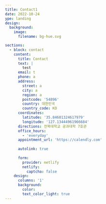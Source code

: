 ```yaml
---
title: Contact1
date: 2022-10-24
ype: landing
design:
  background:
    image:
      filename: bg-hue.svg

sections:
  - block: contact
    content:
      title: Contact
      text: |
        test
      email: t
      phone: a
      address:
        street: a
        city: a
        region: a
        postcode: '54896'
        country: 대한민국
        country_code: KO
      coordinates:
        latitude: '35.84601324617979'
        longitude: '127.13444961966684'
      directions: 전북대학교 공과대학 7호관
      office_hours:
        - 'everyday'
      appointment_url: 'https://calendly.com'
    
      autolink: true
    
      form:
        provider: netlify
        netlify:
          captcha: false
    design:
      columns: '1'
      background:
        color:
        text_color_light: true
---
```

